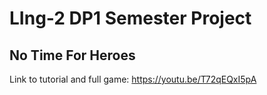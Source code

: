 # LIng-2 DP1 Semester Project

## No Time For Heroes
Link to tutorial and full game: https://youtu.be/T72qEQxI5pA